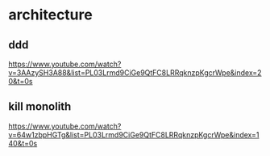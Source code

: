 # architecture

## ddd

https://www.youtube.com/watch?v=3AAzySH3A88&list=PL03Lrmd9CiGe9QtFC8LRRqknzpKgcrWpe&index=20&t=0s

## kill monolith

https://www.youtube.com/watch?v=64w1zbpHGTg&list=PL03Lrmd9CiGe9QtFC8LRRqknzpKgcrWpe&index=140&t=0s
